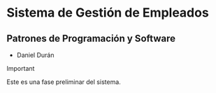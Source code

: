 # Sistema de Gestión de Empleados
## Patrones de Programación y Software
- Daniel Durán


> [!IMPORTANT]
> Este es una fase preliminar del sistema.
